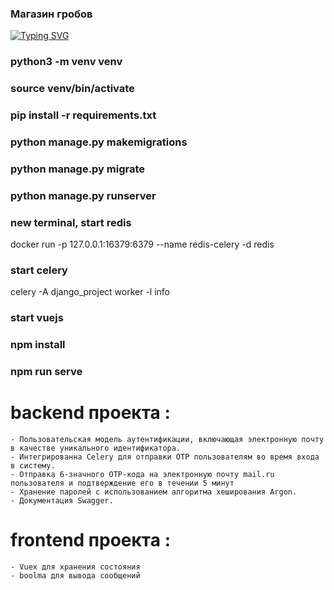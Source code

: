 ### Магазин гробов
[![Typing SVG](https://readme-typing-svg.herokuapp.com?color=%2336BCF7&lines=Django+Vuejs+Магазин+Ритальных+услуг)](https://git.io/typing-svg)

### python3 -m venv venv
### source venv/bin/activate
### pip install -r requirements.txt

### python manage.py makemigrations
### python manage.py migrate
### python manage.py runserver

### new terminal, start redis 
docker run -p 127.0.0.1:16379:6379 --name redis-celery -d redis

### start celery
celery -A django_project worker -l info

### start vuejs
### npm install
### npm run serve

# backend проекта :
    - Пользовательская модель аутентификации, включающая электронную почту в качестве уникального идентификатора.
    - Интегрированна Celery для отправки OTP пользователям во время входа в систему.
    - Отправка 6-значного OTP-кода на электронную почту mail.ru пользователя и подтверждение его в течении 5 минут
    - Хранение паролей с использованием алгоритма хеширования Argon.
    - Документация Swagger.
# frontend проекта :
    - Vuex для хранения состояния
    - boolma для вывода сообщений









